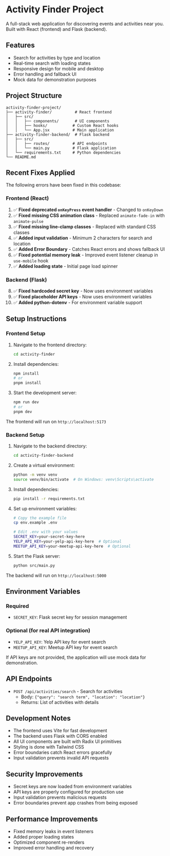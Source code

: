 # Activity Finder Project

A full-stack web application for discovering events and activities near you. Built with React (frontend) and Flask (backend).

## Features

- Search for activities by type and location
- Real-time search with loading states
- Responsive design for mobile and desktop
- Error handling and fallback UI
- Mock data for demonstration purposes

## Project Structure

```
activity-finder-project/
├── activity-finder/          # React frontend
│   ├── src/
│   │   ├── components/       # UI components
│   │   ├── hooks/           # Custom React hooks
│   │   └── App.jsx          # Main application
├── activity-finder-backend/  # Flask backend
│   ├── src/
│   │   ├── routes/          # API endpoints
│   │   └── main.py          # Flask application
│   └── requirements.txt     # Python dependencies
└── README.md
```

## Recent Fixes Applied

The following errors have been fixed in this codebase:

### Frontend (React)
1. ✅ **Fixed deprecated `onKeyPress` event handler** - Changed to `onKeyDown`
2. ✅ **Fixed missing CSS animation class** - Replaced `animate-fade-in` with `animate-pulse`
3. ✅ **Fixed missing line-clamp classes** - Replaced with standard CSS classes
4. ✅ **Added input validation** - Minimum 2 characters for search and location
5. ✅ **Added Error Boundary** - Catches React errors and shows fallback UI
6. ✅ **Fixed potential memory leak** - Improved event listener cleanup in `use-mobile` hook
7. ✅ **Added loading state** - Initial page load spinner

### Backend (Flask)
8. ✅ **Fixed hardcoded secret key** - Now uses environment variables
9. ✅ **Fixed placeholder API keys** - Now uses environment variables
10. ✅ **Added python-dotenv** - For environment variable support

## Setup Instructions

### Frontend Setup

1. Navigate to the frontend directory:
   ```bash
   cd activity-finder
   ```

2. Install dependencies:
   ```bash
   npm install
   # or
   pnpm install
   ```

3. Start the development server:
   ```bash
   npm run dev
   # or
   pnpm dev
   ```

The frontend will run on `http://localhost:5173`

### Backend Setup

1. Navigate to the backend directory:
   ```bash
   cd activity-finder-backend
   ```

2. Create a virtual environment:
   ```bash
   python -m venv venv
   source venv/bin/activate  # On Windows: venv\Scripts\activate
   ```

3. Install dependencies:
   ```bash
   pip install -r requirements.txt
   ```

4. Set up environment variables:
   ```bash
   # Copy the example file
   cp env.example .env
   
   # Edit .env with your values
   SECRET_KEY=your-secret-key-here
   YELP_API_KEY=your-yelp-api-key-here  # Optional
   MEETUP_API_KEY=your-meetup-api-key-here  # Optional
   ```

5. Start the Flask server:
   ```bash
   python src/main.py
   ```

The backend will run on `http://localhost:5000`

## Environment Variables

### Required
- `SECRET_KEY`: Flask secret key for session management

### Optional (for real API integration)
- `YELP_API_KEY`: Yelp API key for event search
- `MEETUP_API_KEY`: Meetup API key for event search

If API keys are not provided, the application will use mock data for demonstration.

## API Endpoints

- `POST /api/activities/search` - Search for activities
  - Body: `{"query": "search term", "location": "location"}`
  - Returns: List of activities with details

## Development Notes

- The frontend uses Vite for fast development
- The backend uses Flask with CORS enabled
- All UI components are built with Radix UI primitives
- Styling is done with Tailwind CSS
- Error boundaries catch React errors gracefully
- Input validation prevents invalid API requests

## Security Improvements

- Secret keys are now loaded from environment variables
- API keys are properly configured for production use
- Input validation prevents malicious requests
- Error boundaries prevent app crashes from being exposed

## Performance Improvements

- Fixed memory leaks in event listeners
- Added proper loading states
- Optimized component re-renders
- Improved error handling and recovery 